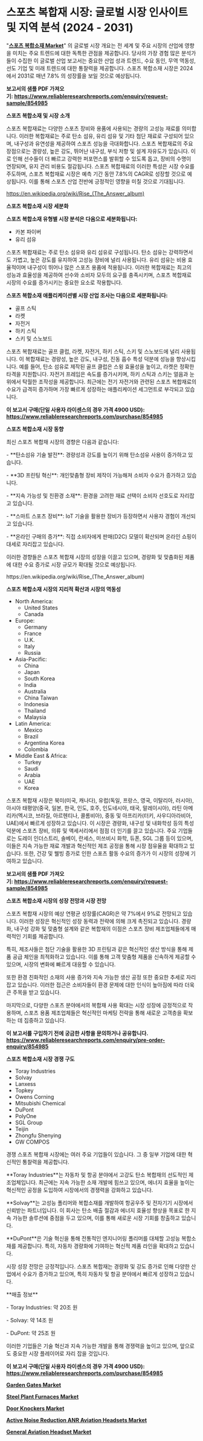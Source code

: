 <p><h1>스포츠 복합재 시장: 글로벌 시장 인사이트 및 지역 분석 (2024 - 2031)</h1></p><p>"<strong><a href="https://www.reliableresearchreports.com/sports-composites-r854985?utm_campaign=105&utm_medium=7&utm_source=Github&utm_content=ia&utm_term=06102024&utm_id=sports-composites">스포츠 복합소재 Market</a></strong>" 의 글로벌 시장 개요는 전 세계 및 주요 시장의 산업에 영향을 미치는 주요 트렌드에 대한 독특한 관점을 제공합니다. 당사의 가장 경험 많은 분석가들이 수집한 이 글로벌 산업 보고서는 중요한 산업 성과 트렌드, 수요 동인, 무역 역동성, 선도 기업 및 미래 트렌드에 대한 통찰력을 제공합니다. 스포츠 복합소재 시장은 2024에서 2031로 매년 7.8% 의 성장률을 보일 것으로 예상됩니다.</p>
<p><strong>보고서의 샘플 PDF 가져오기:&nbsp;<a href="https://www.reliableresearchreports.com/enquiry/request-sample/854985?utm_campaign=105&utm_medium=7&utm_source=Github&utm_content=ia&utm_term=06102024&utm_id=sports-composites">https://www.reliableresearchreports.com/enquiry/request-sample/854985</a></strong></p>
<p><strong>스포츠 복합소재 및 시장 소개</strong></p>
<p><p>스포츠 복합재료는 다양한 스포츠 장비와 용품에 사용되는 경량의 고성능 재료를 의미합니다. 이러한 복합재료는 주로 탄소 섬유, 유리 섬유 및 기타 첨단 재료로 구성되어 있으며, 내구성과 유연성을 제공하여 스포츠 성능을 극대화합니다. 스포츠 복합재료의 주요 장점으로는 경량성, 높은 강도, 뛰어난 내구성, 부식 저항 및 설계 자유도가 있습니다. 이로 인해 선수들이 더 빠르고 강력한 퍼포먼스를 발휘할 수 있도록 돕고, 장비의 수명이 연장되며, 유지 관리 비용도 절감됩니다. 스포츠 복합재료의 이러한 특성은 시장 수요를 주도하며, 스포츠 복합재료 시장은 예측 기간 동안 7.8%의 CAGR로 성장할 것으로 예상됩니다. 이를 통해 스포츠 산업 전반에 긍정적인 영향을 미칠 것으로 기대됩니다.</p></p>
<p><a href="https://en.wikipedia.org/wiki/Rise_(The_Answer_album)?utm_campaign=105&utm_medium=7&utm_source=Github&utm_content=ia&utm_term=06102024&utm_id=sports-composites">https://en.wikipedia.org/wiki/Rise_(The_Answer_album)</a></p>
<p><strong>스포츠 복합소재 시장 세분화</strong></p>
<p><strong>스포츠 복합소재 유형별 시장 분석은 다음으로 세분화됩니다:</strong></p>
<p><ul><li>카본 파이버</li><li>유리 섬유</li></ul></p>
<p><p>스포츠 복합재료는 주로 탄소 섬유와 유리 섬유로 구성됩니다. 탄소 섬유는 강력하면서도 가볍고, 높은 강도를 유지하여 고성능 장비에 널리 사용됩니다. 유리 섬유는 비용 효율적이며 내구성이 뛰어나 많은 스포츠 용품에 적용됩니다. 이러한 복합재료는 최고의 성능과 효율성을 제공하여 선수와 소비자 모두의 요구를 충족시키며, 스포츠 복합재료 시장의 수요를 증가시키는 중요한 요소로 작용합니다.</p></p>
<p><strong>스포츠 복합소재 애플리케이션별 시장 산업 조사는 다음으로 세분화됩니다:</strong></p>
<p><ul><li>골프 스틱</li><li>라켓</li><li>자전거</li><li>하키 스틱</li><li>스키 및 스노보드</li></ul></p>
<p><p>스포츠 복합재료는 골프 클럽, 라켓, 자전거, 하키 스틱, 스키 및 스노보드에 널리 사용됩니다. 이 복합재료는 경량성, 높은 강도, 내구성, 진동 흡수 특성 덕분에 성능을 향상시킵니다. 예를 들어, 탄소 섬유로 제작된 골프 클럽은 스윙 효율성을 높이고, 라켓은 정확한 타격을 지원합니다. 자전거 프레임은 속도를 증가시키며, 하키 스틱과 스키는 얼음과 눈 위에서 탁월한 조작성을 제공합니다. 최근에는 전기 자전거와 관련된 스포츠 복합재료의 수요가 급격히 증가하며 가장 빠르게 성장하는 애플리케이션 세그먼트로 부각되고 있습니다.</p></p>
<p><strong>이 보고서 구매(단일 사용자 라이센스의 경우 가격 4900 USD): <a href="https://www.reliableresearchreports.com/purchase/854985?utm_campaign=105&utm_medium=7&utm_source=Github&utm_content=ia&utm_term=06102024&utm_id=sports-composites">https://www.reliableresearchreports.com/purchase/854985</a></strong></p>
<p><strong>스포츠 복합소재 시장 동향</strong></p>
<p><p>최신 스포츠 복합재 시장의 경향은 다음과 같습니다:</p><p>- **탄소섬유 기술 발전**: 경량성과 강도를 높이기 위해 탄소섬유 사용이 증가하고 있습니다.</p><p>  </p><p>- **3D 프린팅 혁신**: 개인맞춤형 장비 제작이 가능해져 소비자 수요가 증가하고 있습니다.</p><p>- **지속 가능성 및 친환경 소재**: 환경을 고려한 재료 선택이 소비자 선호도로 자리잡고 있습니다.</p><p>- **스마트 스포츠 장비**: IoT 기술을 활용한 장비가 등장하면서 사용자 경험이 개선되고 있습니다.</p><p>- **온라인 구매의 증가**: 직접 소비자에게 판매(D2C) 모델이 확산되며 온라인 쇼핑이 대세로 자리잡고 있습니다.</p><p>이러한 경향들은 스포츠 복합재 시장의 성장을 이끌고 있으며, 경량화 및 맞춤화된 제품에 대한 수요 증가로 시장 규모가 확대될 것으로 예상됩니다.</p></p>
<p>https://en.wikipedia.org/wiki/Rise_(The_Answer_album)</p>
<p><strong>스포츠 복합소재 시장의 지리적 확산과 시장의 역동성</strong></p>
<p><ul>
    <li>
        North America:
        <ul>
            <li>United States</li>
            <li>Canada</li>
        </ul>
    </li>
    <li>
        Europe:
        <ul>
            <li>Germany</li>
            <li>France</li>
            <li>U.K.</li>
            <li>Italy</li>
            <li>Russia</li>
        </ul>
    </li>
    <li>
        Asia-Pacific:
        <ul>
            <li>China</li>
            <li>Japan</li>
            <li>South Korea</li>
            <li>India</li>
            <li>Australia</li>
            <li>China Taiwan</li>
            <li>Indonesia</li>
            <li>Thailand</li>
            <li>Malaysia</li>
        </ul>
    </li>
    <li>
        Latin America:
        <ul>
            <li>Mexico</li>
            <li>Brazil</li>
            <li>Argentina Korea</li>
            <li>Colombia</li>
        </ul>
    </li>
    <li>
        Middle East & Africa:
        <ul>
            <li>Turkey</li>
            <li>Saudi</li>
            <li>Arabia</li>
            <li>UAE</li>
            <li>Korea</li>
        </ul>
    </li>
    </ul></p>
<p><p>스포츠 복합재 시장은 북미(미국, 캐나다), 유럽(독일, 프랑스, 영국, 이탈리아, 러시아), 아시아 태평양(중국, 일본, 한국, 인도, 호주, 인도네시아, 태국, 말레이시아), 라틴 아메리카(멕시코, 브라질, 아르헨티나, 콜롬비아), 중동 및 아프리카(터키, 사우디아라비아, UAE)에서 빠르게 성장하고 있습니다. 이 시장은 경량화, 내구성 및 내화학성 등의 특성 덕분에 스포츠 장비, 의류 및 액세서리에서 점점 더 인기를 끌고 있습니다. 주요 기업들로는 도레이 인더스트리, 솔베이, 란세스, 미쓰비시 화학, 듀폰, SGL 그룹 등이 있으며, 이들은 지속 가능한 재료 개발과 혁신적인 제조 공정을 통해 시장 점유율을 확대하고 있습니다. 또한, 건강 및 웰빙 증가로 인한 스포츠 활동 수요의 증가가 이 시장의 성장에 기여하고 있습니다.</p></p>
<p><strong>보고서의 샘플 PDF 가져오기:&nbsp;<a href="https://www.reliableresearchreports.com/enquiry/request-sample/854985?utm_campaign=105&utm_medium=7&utm_source=Github&utm_content=ia&utm_term=06102024&utm_id=sports-composites">https://www.reliableresearchreports.com/enquiry/request-sample/854985</a></strong></p>
<p><strong>스포츠 복합소재 시장의 성장 전망과 시장 전망</strong></p>
<p><p>스포츠 복합재 시장의 예상 연평균 성장률(CAGR)은 약 7%에서 9%로 전망되고 있습니다. 이러한 성장은 혁신적인 성장 동력과 전략에 의해 크게 촉진되고 있습니다. 경량화, 내구성 강화 및 맞춤형 설계와 같은 복합재의 이점은 스포츠 장비 제조업체들에게 매력적인 기회를 제공합니다. </p><p>특히, 제조사들은 첨단 기술을 활용한 3D 프린팅과 같은 혁신적인 생산 방식을 통해 제품 공급 체인을 최적화하고 있습니다. 이를 통해 고객 맞춤형 제품을 신속하게 제공할 수 있으며, 시장의 변화에 빠르게 대응할 수 있습니다. </p><p>또한 환경 친화적인 소재의 사용 증가와 지속 가능한 생산 공정 또한 중요한 추세로 자리잡고 있습니다. 이러한 접근은 소비자들이 환경 문제에 대한 인식이 높아짐에 따라 더욱 큰 주목을 받고 있습니다. </p><p>마지막으로, 다양한 스포츠 분야에서의 복합재 사용 확대는 시장 성장에 긍정적으로 작용하며, 스포츠 용품 제조업체들은 혁신적인 마케팅 전략을 통해 새로운 고객층을 확보하는 데 집중하고 있습니다.</p></p>
<p><strong>이 보고서를 구입하기 전에 궁금한 사항을 문의하거나 공유합니다. <a href="https://www.reliableresearchreports.com/enquiry/pre-order-enquiry/854985?utm_campaign=105&utm_medium=7&utm_source=Github&utm_content=ia&utm_term=06102024&utm_id=sports-composites">https://www.reliableresearchreports.com/enquiry/pre-order-enquiry/854985</a></strong></p>
<p><strong>스포츠 복합소재 시장 경쟁 구도</strong></p>
<p><ul><li>Toray Industries</li><li>Solvay</li><li>Lanxess</li><li>Topkey</li><li>Owens Corning</li><li>Mitsubishi Chemical</li><li>DuPont</li><li>PolyOne</li><li>SGL Group</li><li>Teijin</li><li>Zhongfu Shenying</li><li>GW COMPOS</li></ul></p>
<p><p>경쟁 스포츠 복합재 시장에는 여러 주요 기업들이 있습니다. 그 중 일부 기업에 대한 혁신적인 통찰력을 제공합니다.</p><p>**Toray Industries**는 자동차 및 항공 분야에서 고강도 탄소 복합재의 선도적인 제조업체입니다. 최근에는 지속 가능한 소재 개발에 힘쓰고 있으며, 에너지 효율을 높이는 혁신적인 공정을 도입하여 시장에서의 경쟁력을 강화하고 있습니다.</p><p>**Solvay**는 고성능 폴리머와 복합소재를 개발하여 항공우주 및 전자기기 시장에서 신뢰받는 파트너입니다. 이 회사는 탄소 배출 절감과 에너지 효율성 향상을 목표로 한 지속 가능한 솔루션에 중점을 두고 있으며, 이를 통해 새로운 시장 기회를 창출하고 있습니다.</p><p>**DuPont**은 기술 혁신을 통해 전통적인 엔지니어링 폴리머를 대체할 고성능 복합소재를 제공합니다. 특히, 자동차 경량화에 기여하는 혁신적 제품 라인을 확대하고 있습니다.</p><p>시장 성장 전망은 긍정적입니다. 스포츠 복합재는 경량화 및 강도 증가로 인해 다양한 산업에서 수요가 증가하고 있으며, 특히 자동차 및 항공 분야에서 빠르게 성장하고 있습니다.</p><p>**매출 정보**  </p><p>- Toray Industries: 약 20조 원  </p><p>- Solvay: 약 14조 원  </p><p>- DuPont: 약 25조 원  </p><p>이러한 기업들은 기술 혁신과 지속 가능한 개발을 통해 경쟁력을 높이고 있으며, 앞으로도 중요한 시장 플레이어로 자리 잡을 것입니다.</p></p>
<p><strong>이 보고서 구매(단일 사용자 라이센스의 경우 가격 4900 USD): <a href="https://www.reliableresearchreports.com/purchase/854985?utm_campaign=105&utm_medium=7&utm_source=Github&utm_content=ia&utm_term=06102024&utm_id=sports-composites">https://www.reliableresearchreports.com/purchase/854985</a></strong></p>
<p><strong><p><a href="https://www.linkedin.com/pulse/garden-gates-market-matrix-applications-householdcommercial-types-gudue?utm_campaign=105&utm_medium=7&utm_source=Github&utm_content=ia&utm_term=06102024&utm_id=sports-composites">Garden Gates Market</a></p><p><a href="https://github.com/RoseBoyd475/Market-Research-Report-List-1/blob/main/steel-plant-furnaces-market.md?utm_campaign=105&utm_medium=7&utm_source=Github&utm_content=ia&utm_term=06102024&utm_id=sports-composites">Steel Plant Furnaces Market</a></p><p><a href="https://www.linkedin.com/pulse/door-knockers-market-overview-regional-outlook-competitive-strategies-clzae?utm_campaign=105&utm_medium=7&utm_source=Github&utm_content=ia&utm_term=06102024&utm_id=sports-composites">Door Knockers Market</a></p><p><a href="https://issuu.com/reportprime-2/docs/active-noise-reduction-anr-aviation_0e1701ae9ea863?utm_campaign=105&utm_medium=7&utm_source=Github&utm_content=ia&utm_term=06102024&utm_id=sports-composites">Active Noise Reduction ANR Aviation Headsets Market</a></p><p><a href="https://issuu.com/reportprime-2/docs/general-aviation-headset-market-siz_d088d448f93761?utm_campaign=105&utm_medium=7&utm_source=Github&utm_content=ia&utm_term=06102024&utm_id=sports-composites">General Aviation Headset Market</a></p></strong></p>
<p></p>